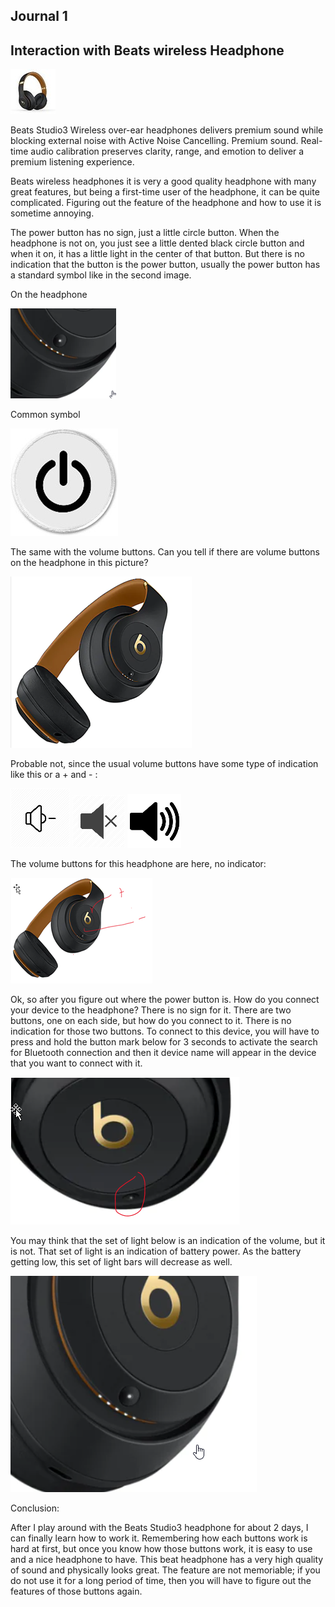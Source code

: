 
## Journal 1

## Interaction with Beats wireless Headphone 

![beat headphone 1.jpg](Picture1.jpg)

Beats Studio3 Wireless over-ear headphones delivers premium sound while blocking external noise with Active Noise Cancelling. Premium sound. Real-time audio calibration preserves clarity, range, and emotion to deliver a premium listening experience.

Beats wireless headphones it is very a good quality headphone with many great features, but being a first-time user of the headphone, it can be quite complicated. Figuring out the feature of the headphone and how to use it is sometime annoying. 

The power button has no sign, just a little circle button. When the headphone is not on, you just see a little dented black circle button and when it on, it has a little light in the center of that button. But there is no indication that the button is the power button, usually the power button has a standard symbol like in the second image. 

On the headphone

![beat headphone 2.jpg](Picture2.png)

Common symbol

![beat headphone 3.jpg](Picture3.jpg)

The same with the volume buttons. Can you tell if there are volume buttons on the headphone in this picture? 

![beat headphone 4.jpg](Picture4.png)

Probable not, since the usual volume buttons have some type of indication like this or a + and - : 

![beat headphone 5.jpg](Picture5.png)
![beat headphone 6.jpg](Picture6.png)
![beat headphone 7.jpg](Picture7.png)

The volume buttons for this headphone are here, no indicator: 

![beat headphone 8.jpg](Picture8.png)

Ok, so after you figure out where the power button is. How do you connect your device to the headphone? There is no sign for it. There are two buttons, one on each side, but how do you connect to it. There is no indication for those two buttons.  To connect to this device, you will have to press and hold the button mark below for 3 seconds to activate the search for Bluetooth connection and then it device name will appear in the device that you want to connect with it.  

![beat headphone 9.jpg](Picture9.png)

You may think that the set of light below is an indication of the volume, but it is not. That set of light is an indication of battery power. As the battery getting low, this set of light bars will decrease as well. 

![beat headphone 10.jpg](Picture10.png)

Conclusion:

After I play around with the Beats Studio3 headphone for about 2 days, I can finally learn how to work it. Remembering how each buttons work is hard at first, but once you know how those buttons work, it is easy to use and a nice headphone to have. This beat headphone has a very high quality of sound and physically looks great. The feature are not memoriable; if you do not use it for a long period of time, then you will have to figure out the features of those buttons again. 
